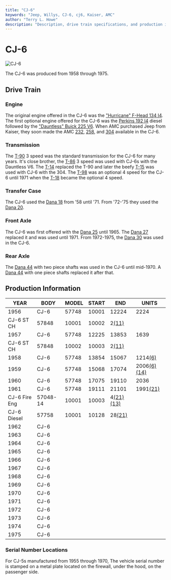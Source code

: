 ```yaml
---
title: "CJ-6"
keywords: "Jeep, Willys, CJ-6, cj6, Kaiser, AMC"
author: "Terry L. Howe"
description: "Description, drive train specifications, and production information for the Jeep CJ-6"
---
```


# CJ-6

![CJ-6](../img/models/cj6.jpg "CJ-6")

The CJ-6 was produced from 1958 through 1975.

## Drive Train

### Engine

The original engine offered in the CJ-6 was the ["Hurricane" F-Head 134 I4](/engine/factory/hurricane134.md). The first optional engine offered for the CJ-6 was the [Perkins 192 I4](/engine/factory/perkins192.md) diesel followed by the ["Dauntless" Buick 225 V6](/engine/factory/dauntless225.md). When AMC purchased Jeep from Kaiser, they soon made the AMC [232](/engine/factory/amc232.md), [258](/engine/factory/amc258.md), and [304](/engine/factory/amc304.md) available in the CJ-6.

### Transmission

The [T-90](/transmission/factory/t90.md) 3 speed was the standard transmission for the CJ-6 for many years. It's close brother, the [T-86](/transmission/factory/t86.md) 3 speed was used with CJ-6s with the Dauntless V6. The [T-14](/transmission/factory/t14.md) replaced the T-90 and later the beefy [T-15](/transmission/factory/t15.md) was used with CJ-6 with the 304. The [ T-98](/transmission/factory/t18.md) was an optional 4 speed for the CJ-6 until 1971 when the [T-18](/transmission/factory/t18.md) became the optional 4 speed. 

### Transfer Case

The CJ-6 used the [Dana 18](/xfer/factory/d18.md) from '58 until '71. From '72-'75 they used the [Dana 20](/xfer/factory/d20.md). 

### Front Axle

The CJ-6 was first offered with the [Dana 25](/axle/factory/d25.md) until 1965. The [Dana 27](/axle/factory/d27.md) replaced it and was used until 1971. From 1972-1975, the [Dana 30](/axle/factory/d30.md) was used in the CJ-6. 

### Rear Axle

The [Dana 44](/axle/factory/d44.md) with two piece shafts was used in the CJ-6 until mid-1970. A [Dana 44](/axle/factory/d44.md) with one piece shafts replaced it after that. 

## Production Information

| YEAR          | BODY     | MODEL | START | END                                       | UNITS                                      |
|---------------|----------|-------|-------|-------------------------------------------|--------------------------------------------|
| 1956          | CJ-6     | 57748 | 10001 | 12224                                     | 2224                                       |
| CJ-6 ST CH    | 57848    | 10001 | 10002 | 2[(11)](/history/#11)                     |                                            |
| 1957          | CJ-6     | 57748 | 12225 | 13853                                     | 1639                                       |
| CJ-6 ST CH    | 57848    | 10002 | 10003 | 2[(11)](/history/#11)                     |                                            |
| 1958          | CJ-6     | 57748 | 13854 | 15067                                     | 1214[(6)](/history/#6)                     |
| 1959          | CJ-6     | 57748 | 15068 | 17074                                     | 2006[(6)](/history/#6)[(14)](/history/#14) |
| 1960          | CJ-6     | 57748 | 17075 | 19110                                     | 2036                                       |
| 1961          | CJ-6     | 57748 | 19111 | 21101                                     | 1991[(21)](/history/#21)                   |
| CJ-6 Fire Eng | 57048-14 | 10001 | 10003 | 4[(21)](/history/#21)[(13)](/history/#13) |                                            |
| CJ-6 Diesel   | 57758    | 10001 | 10128 | 28[(21)](/history/#21)                    |                                            |
| 1962          | CJ-6     |       |       |                                           |                                            |
| 1963          | CJ-6     |       |       |                                           |                                            |
| 1964          | CJ-6     |       |       |                                           |                                            |
| 1965          | CJ-6     |       |       |                                           |                                            |
| 1966          | CJ-6     |       |       |                                           |                                            |
| 1967          | CJ-6     |       |       |                                           |                                            |
| 1968          | CJ-6     |       |       |                                           |                                            |
| 1969          | CJ-6     |       |       |                                           |                                            |
| 1970          | CJ-6     |       |       |                                           |                                            |
| 1971          | CJ-6     |       |       |                                           |                                            |
| 1972          | CJ-6     |       |       |                                           |                                            |
| 1973          | CJ-6     |       |       |                                           |                                            |
| 1974          | CJ-6     |       |       |                                           |                                            |
| 1975          | CJ-6     |       |       |                                           |                                            |

### Serial Number Locations

For CJ-5s manufactured from 1955 through 1970, The vehicle serial number is stamped on a metal plate located on the firewall, under the hood, on the passenger side.
